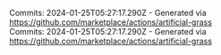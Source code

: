 Commits: 2024-01-25T05:27:17.290Z - Generated via https://github.com/marketplace/actions/artificial-grass
<br>
Commits: 2024-01-25T05:27:17.290Z - Generated via https://github.com/marketplace/actions/artificial-grass
<br>
